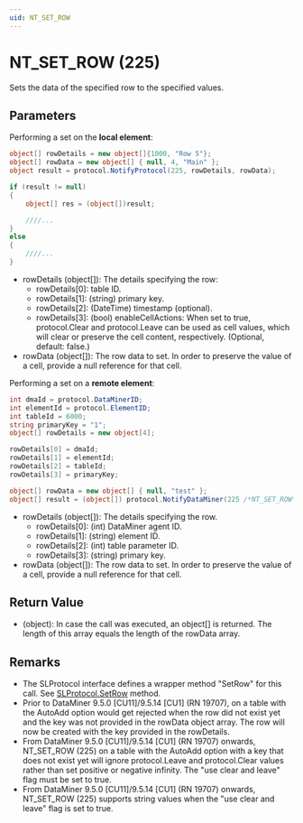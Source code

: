 ```yaml
---
uid: NT_SET_ROW
---
```


# NT_SET_ROW (225)

Sets the data of the specified row to the specified values.

## Parameters

Performing a set on the **local element**:

```csharp
object[] rowDetails = new object[]{1000, "Row 5"};
object[] rowData = new object[] { null, 4, "Main" };
object result = protocol.NotifyProtocol(225, rowDetails, rowData);

if (result != null)
{
    object[] res = (object[])result;

    ////...
}
else
{
    ////...
}
```

- rowDetails (object[]): The details specifying the row:
  - rowDetails[0]: table ID.
  - rowDetails[1]: (string) primary key.
  - rowDetails[2]: (DateTime) timestamp (optional).
  - rowDetails[3]: (bool) enableCellActions: When set to true, protocol.Clear and protocol.Leave can be used as cell values, which will clear or preserve the cell content, respectively. (Optional, default: false.)
- rowData (object[]): The row data to set. In order to preserve the value of a cell, provide a null reference for that cell.

Performing a set on a **remote element**:

```csharp
int dmaId = protocol.DataMinerID;
int elementId = protocol.ElementID;
int tableId = 6000;
string primaryKey = "1";
object[] rowDetails = new object[4];

rowDetails[0] = dmaId;
rowDetails[1] = elementId;
rowDetails[2] = tableId;
rowDetails[3] = primaryKey;

object[] rowData = new object[] { null, "test" };
object[] result = (object[]) protocol.NotifyDataMiner(225 /*NT_SET_ROW*/, rowDetails, rowData);
```

- rowDetails (object[]): The details specifying the row.
  - rowDetails[0]: (int) DataMiner agent ID.
  - rowDetails[1]: (string) element ID.
  - rowDetails[2]: (int) table parameter ID.
  - rowDetails[3]: (string) primary key.
- rowData (object[]): The row data to set. In order to preserve the value of a cell, provide a null reference for that cell.

## Return Value

- (object): In case the call was executed, an object[] is returned. The length of this array equals the length of the rowData array.

## Remarks

- The SLProtocol interface defines a wrapper method "SetRow" for this call. See [SLProtocol.SetRow](xref:Skyline.DataMiner.Scripting.SLProtocol.SetRow(System.Int32,System.Int32,System.Object)) method.
- Prior to DataMiner 9.5.0 [CU11]/9.5.14 [CU1] (RN 19707), on a table with the AutoAdd option would get rejected when the row did not exist yet and the key was not provided in the rowData object array. The row will now be created with the key provided in the rowDetails.
- From DataMiner 9.5.0 [CU11]/9.5.14 [CU1] (RN 19707) onwards, NT_SET_ROW (225) on a table with the AutoAdd option with a key that does not exist yet will ignore protocol.Leave and protocol.Clear values rather than set positive or negative infinity. The "use clear and leave" flag must be set to true.
- From DataMiner 9.5.0 [CU11]/9.5.14 [CU1] (RN 19707) onwards, NT_SET_ROW (225) supports string values when the "use clear and leave" flag is set to true.

